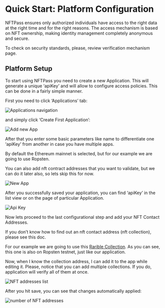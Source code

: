 # Quick Start: Platform Configuration

NFTPass ensures only authorized individuals have access to the right data at the right time and for the right reasons.
The access mechanism is based on NFT ownership, making identity management completely anonymous and secure.

To check on security standards, please, review verification mechanism page.

## Platform Setup

To start using NFTPass you need to create a new Application. This will generate a unique ‘apiKey’ and will allow to
configure access policies. This can be done in a fairly simple manner.

First you need to click ‘Applications’ tab:

![Applications navigation](https://devcenter.nft-pass.net/public/docs/apps-navigation.png)

and simply click ‘Create First Application’:

![Add new App](https://devcenter.nft-pass.net/public/docs/add-new-app.png)

After that you enter some basic parameters like name to differentiate one ‘apiKey’ from another in case you have
multiple apps.

By default the Ethereum mainnet is selected, but for our example we are going to use Ropsten.

You can also add nft contract addresses that you want to validate, but we can do it later also, so lets skip this for
now.

![New App](https://devcenter.nft-pass.net/public/docs/new-app.png)

After you successfully saved your application, you can find ‘apiKey’ in the list view or on the page of particular
Application.

![Api Key](https://devcenter.nft-pass.net/public/docs/api-key.png)

Now lets proceed to the last configurational step and add your NFT Contact Addresses.

If you don’t know how to find out an nft contact address (nft collection), please see this doc.

For our example we are going to use this
[Rarible Collection](https://ropsten.rarible.com/collection/0x6a94aC200342AC823F909F142a65232E2f052183/items). As you
can see, this one is also on Ropsten testnet, just like our application.

Now, when I know the collection address, I can add it to the app while editing it. Please, notice that you can add
multiple collections. If you do, application will verify all of them at once.

![NFT addresses list](https://devcenter.nft-pass.net/public/docs/nft-list.png)

After you hit save, you can see that changes automatically applied:

![number of NFT addresses](https://devcenter.nft-pass.net/public/docs/nfts-app-list.png)
